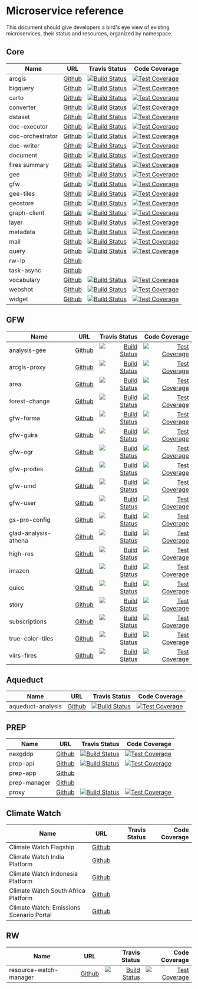 # Microservice reference

This document should give developers a bird's eye view of existing microservices, their status and resources, organized by namespace.


## Core

| Name             |                               URL                                |                                                                                                                                          Travis Status |                                                                                                                                                                  Code Coverage |
|------------------|:----------------------------------------------------------------:|-------------------------------------------------------------------------------------------------------------------------------------------------------:|-------------------------------------------------------------------------------------------------------------------------------------------------------------------------------:|
| arcgis           |    [Github](https://github.com/resource-watch/adapter-arcgis)    |             [![Build Status](https://travis-ci.com/resource-watch/adapter-arcgis.svg?branch=dev)](https://travis-ci.com/resource-watch/adapter-arcgis) |       [![Test Coverage](https://api.codeclimate.com/v1/badges/682efc4cf55c6a795782/test_coverage)](https://codeclimate.com/github/resource-watch/adapter-arcgis/test_coverage) |
| bigquery         |   [Github](https://github.com/resource-watch/adapter-bigquery)   |         [![Build Status](https://travis-ci.com/resource-watch/adapter-bigquery.svg?branch=dev)](https://travis-ci.com/resource-watch/adapter-bigquery) |     [![Test Coverage](https://api.codeclimate.com/v1/badges/383b48f860c6578ce531/test_coverage)](https://codeclimate.com/github/resource-watch/adapter-bigquery/test_coverage) |
| carto            |   [Github](https://github.com/resource-watch/rw-adapter-carto)   |         [![Build Status](https://travis-ci.com/resource-watch/rw-adapter-carto.svg?branch=dev)](https://travis-ci.com/resource-watch/rw-adapter-carto) |     [![Test Coverage](https://api.codeclimate.com/v1/badges/0afec809bb5b7e1d37e7/test_coverage)](https://codeclimate.com/github/resource-watch/rw-adapter-carto/test_coverage) |
| converter        |      [Github](https://github.com/resource-watch/converter)       |                       [![Build Status](https://travis-ci.com/resource-watch/converter.svg?branch=dev)](https://travis-ci.com/resource-watch/converter) |            [![Test Coverage](https://api.codeclimate.com/v1/badges/b67e263c0e624c8bb50f/test_coverage)](https://codeclimate.com/github/resource-watch/converter/test_coverage) |
| dataset          |       [Github](https://github.com/resource-watch/dataset/)       |                           [![Build Status](https://travis-ci.com/resource-watch/dataset.svg?branch=dev)](https://travis-ci.com/resource-watch/dataset) |              [![Test Coverage](https://api.codeclimate.com/v1/badges/6e90d8ae68d28c916a5c/test_coverage)](https://codeclimate.com/github/resource-watch/dataset/test_coverage) |
| doc-executor     |     [Github](https://github.com/resource-watch/doc-executor)     |                 [![Build Status](https://travis-ci.com/resource-watch/doc-executor.svg?branch=dev)](https://travis-ci.com/resource-watch/doc-executor) |         [![Test Coverage](https://api.codeclimate.com/v1/badges/e738a794d9771d51f292/test_coverage)](https://codeclimate.com/github/resource-watch/doc-executor/test_coverage) |
| doc-orchestrator |  [Github](https://github.com/resource-watch/doc-orchestrator/)   |         [![Build Status](https://travis-ci.com/resource-watch/doc-orchestrator.svg?branch=dev)](https://travis-ci.com/resource-watch/doc-orchestrator) |     [![Test Coverage](https://api.codeclimate.com/v1/badges/9d531e64d694f0e77d86/test_coverage)](https://codeclimate.com/github/resource-watch/doc-orchestrator/test_coverage) |
| doc-writer       |     [Github](https://github.com/resource-watch/doc-writer/)      |                     [![Build Status](https://travis-ci.com/resource-watch/doc-writer.svg?branch=dev)](https://travis-ci.com/resource-watch/doc-writer) |           [![Test Coverage](https://api.codeclimate.com/v1/badges/51973ae3d8b03163522d/test_coverage)](https://codeclimate.com/github/resource-watch/doc-writer/test_coverage) |
| document         |  [Github](https://github.com/resource-watch/document-adapter/)   |         [![Build Status](https://travis-ci.com/resource-watch/document-adapter.svg?branch=dev)](https://travis-ci.com/resource-watch/document-adapter) |     [![Test Coverage](https://api.codeclimate.com/v1/badges/381fe72ebbdaaeb9aff4/test_coverage)](https://codeclimate.com/github/resource-watch/document-adapter/test_coverage) |
| fires summary    |    [Github](https://github.com/gfw-api/fires-summary-stats/)     |                 [![Build Status](https://travis-ci.com/gfw-api/fires-summary-stats.svg?branch=dev)](https://travis-ci.com/gfw-api/fires-summary-stats) |         [![Test Coverage](https://api.codeclimate.com/v1/badges/991ade88cf1913c0ecd9/test_coverage)](https://codeclimate.com/github/gfw-api/fires-summary-stats/test_coverage) |
| gee              | [Github](https://github.com/resource-watch/adapter-earth-engine) | [![Build Status](https://travis-ci.com/resource-watch/adapter-earth-engine.svg?branch=dev)](https://travis-ci.com/resource-watch/adapter-earth-engine) | [![Test Coverage](https://api.codeclimate.com/v1/badges/b221d818e0e99f94d0c8/test_coverage)](https://codeclimate.com/github/resource-watch/adapter-earth-engine/test_coverage) |
| gfw              |     [Github](https://github.com/resource-watch/adapter-gfw)      |                   [![Build Status](https://travis-ci.com/resource-watch/adapter-gfw.svg?branch=dev)](https://travis-ci.com/resource-watch/adapter-gfw) |          [![Test Coverage](https://api.codeclimate.com/v1/badges/ab671d1627547f12813a/test_coverage)](https://codeclimate.com/github/resource-watch/adapter-gfw/test_coverage) |
| gee-tiles        |      [Github](https://github.com/resource-watch/gee-tiles)       |                       [![Build Status](https://travis-ci.com/resource-watch/gee-tiles.svg?branch=dev)](https://travis-ci.com/resource-watch/gee-tiles) |            [![Test Coverage](https://api.codeclimate.com/v1/badges/6c8dd3205ab1cb4a0073/test_coverage)](https://codeclimate.com/github/resource-watch/gee-tiles/test_coverage) |
| geostore         |      [Github](https://github.com/gfw-api/gfw-geostore-api)       |                       [![Build Status](https://travis-ci.com/gfw-api/gfw-geostore-api.svg?branch=dev)](https://travis-ci.com/gfw-api/gfw-geostore-api) |            [![Test Coverage](https://api.codeclimate.com/v1/badges/896da4f09a0ebb049753/test_coverage)](https://codeclimate.com/github/gfw-api/gfw-geostore-api/test_coverage) |
| graph-client     |    [Github](https://github.com/resource-watch/graph-client/)     |                 [![Build Status](https://travis-ci.com/resource-watch/graph-client.svg?branch=dev)](https://travis-ci.com/resource-watch/graph-client) |         [![Test Coverage](https://api.codeclimate.com/v1/badges/5fbe8f9c23d81587d091/test_coverage)](https://codeclimate.com/github/resource-watch/graph-client/test_coverage) |
| layer            |        [Github](https://github.com/resource-watch/layer)         |                               [![Build Status](https://travis-ci.com/resource-watch/layer.svg?branch=dev)](https://travis-ci.com/resource-watch/layer) |                [![Test Coverage](https://api.codeclimate.com/v1/badges/31c04ea387e28ef9ada7/test_coverage)](https://codeclimate.com/github/resource-watch/layer/test_coverage) |
| metadata         |     [Github](https://github.com/resource-watch/rw_metadata)      |                   [![Build Status](https://travis-ci.com/resource-watch/rw_metadata.svg?branch=dev)](https://travis-ci.com/resource-watch/rw_metadata) |          [![Test Coverage](https://api.codeclimate.com/v1/badges/93b1d3c022b33c438ce1/test_coverage)](https://codeclimate.com/github/resource-watch/rw_metadata/test_coverage) |
| mail             |        [Github](https://github.com/gfw-api/gfw-mail-api)         |                               [![Build Status](https://travis-ci.com/gfw-api/gfw-mail-api.svg?branch=dev)](https://travis-ci.com/gfw-api/gfw-mail-api) |                [![Test Coverage](https://api.codeclimate.com/v1/badges/a4f13ba330b5d5573d7a/test_coverage)](https://codeclimate.com/github/gfw-api/gfw-mail-api/test_coverage) |
| query            |        [Github](https://github.com/resource-watch/query/)        |                               [![Build Status](https://travis-ci.com/resource-watch/query.svg?branch=dev)](https://travis-ci.com/resource-watch/query) |                [![Test Coverage](https://api.codeclimate.com/v1/badges/3e6b21174a2e8fe2192c/test_coverage)](https://codeclimate.com/github/resource-watch/query/test_coverage) |
| rw-lp            |        [Github](https://github.com/resource-watch/rw-lp)         |                                                                                                                                                        |                                                                                                                                                                                |
| task-async       |    [Github](https://github.com/resource-watch/task-executor)     |                                                                                                                                                        |                                                                                                                                                                                |
| vocabulary       |   [Github](https://github.com/resource-watch/vocabulary-tag/)    |             [![Build Status](https://travis-ci.com/resource-watch/vocabulary-tag.svg?branch=dev)](https://travis-ci.com/resource-watch/vocabulary-tag) |       [![Test Coverage](https://api.codeclimate.com/v1/badges/89f70e66993b8524fd09/test_coverage)](https://codeclimate.com/github/resource-watch/vocabulary-tag/test_coverage) |
| webshot          |       [Github](https://github.com/resource-watch/webshot)        |                           [![Build Status](https://travis-ci.com/resource-watch/webshot.svg?branch=dev)](https://travis-ci.com/resource-watch/webshot) |              [![Test Coverage](https://api.codeclimate.com/v1/badges/e361eed538fcc656c7cd/test_coverage)](https://codeclimate.com/github/resource-watch/webshot/test_coverage) |
| widget           |        [Github](https://github.com/resource-watch/widget)        |                             [![Build Status](https://travis-ci.com/resource-watch/widget.svg?branch=dev)](https://travis-ci.com/resource-watch/widget) |               [![Test Coverage](https://api.codeclimate.com/v1/badges/a5b0be0d7e79db309b30/test_coverage)](https://codeclimate.com/github/resource-watch/widget/test_coverage) |


## GFW

| Name                 |                                 URL                                 |                                                                                                                                                Travis Status |                                                                                                                                                                     Code Coverage |
|----------------------|:-------------------------------------------------------------------:|-------------------------------------------------------------------------------------------------------------------------------------------------------------:|----------------------------------------------------------------------------------------------------------------------------------------------------------------------------------:|
| analysis-gee         |        [Github](https://github.com/gfw-api/gfw-analysis-gee)        |                             [![Build Status](https://travis-ci.com/gfw-api/gfw-analysis-gee.svg?branch=dev)](https://travis-ci.com/gfw-api/gfw-analysis-gee) |               [![Test Coverage](https://api.codeclimate.com/v1/badges/2d03ef51b43e72eae7e1/test_coverage)](https://codeclimate.com/github/gfw-api/gfw-analysis-gee/test_coverage) |
| arcgis-proxy         |          [Github](https://github.com/gfw-api/arcgis-proxy)          |                                     [![Build Status](https://travis-ci.com/gfw-api/arcgis-proxy.svg?branch=dev)](https://travis-ci.com/gfw-api/arcgis-proxy) |                   [![Test Coverage](https://api.codeclimate.com/v1/badges/cccb3b1b648ce4686ca5/test_coverage)](https://codeclimate.com/github/gfw-api/arcgis-proxy/test_coverage) |
| area                 |            [Github](https://github.com/gfw-api/gfw-area)            |                                             [![Build Status](https://travis-ci.com/gfw-api/gfw-area.svg?branch=dev)](https://travis-ci.com/gfw-api/gfw-area) |                       [![Test Coverage](https://api.codeclimate.com/v1/badges/d4eaa98d51c79d83159b/test_coverage)](https://codeclimate.com/github/gfw-api/gfw-area/test_coverage) |
| forest-change        | [Github](https://github.com/gfw-api/forest-change-analysis-elastic) | [![Build Status](https://travis-ci.com/gfw-api/forest-change-analysis-elastic.svg?branch=dev)](https://travis-ci.com/gfw-api/forest-change-analysis-elastic) | [![Test Coverage](https://api.codeclimate.com/v1/badges/d86e27f2918b5cb53fdb/test_coverage)](https://codeclimate.com/github/gfw-api/forest-change-analysis-elastic/test_coverage) |
| gfw-forma            |      [Github](https://github.com/gfw-api/gfw-forma-alerts-api)      |                     [![Build Status](https://travis-ci.com/gfw-api/gfw-forma-alerts-api.svg?branch=dev)](https://travis-ci.com/gfw-api/gfw-forma-alerts-api) |           [![Test Coverage](https://api.codeclimate.com/v1/badges/38c6573628d854533ee9/test_coverage)](https://codeclimate.com/github/gfw-api/gfw-forma-alerts-api/test_coverage) |
| gfw-guira            |       [Github](https://github.com/gfw-api/gfw-guira-loss-api)       |                         [![Build Status](https://travis-ci.com/gfw-api/gfw-guira-loss-api.svg?branch=dev)](https://travis-ci.com/gfw-api/gfw-guira-loss-api) |             [![Test Coverage](https://api.codeclimate.com/v1/badges/bd10718ad3aa55db6e7a/test_coverage)](https://codeclimate.com/github/gfw-api/gfw-guira-loss-api/test_coverage) |
| gfw-ogr              |          [Github](https://github.com/gfw-api/gfw-ogr-api)           |                                       [![Build Status](https://travis-ci.com/gfw-api/gfw-ogr-api.svg?branch=dev)](https://travis-ci.com/gfw-api/gfw-ogr-api) |                    [![Test Coverage](https://api.codeclimate.com/v1/badges/a818cbdf6e1cb49d6256/test_coverage)](https://codeclimate.com/github/gfw-api/gfw-ogr-api/test_coverage) |
| gfw-prodes           |      [Github](https://github.com/gfw-api/gfw-prodes-loss-api)       |                       [![Build Status](https://travis-ci.com/gfw-api/gfw-prodes-loss-api.svg?branch=dev)](https://travis-ci.com/gfw-api/gfw-prodes-loss-api) |            [![Test Coverage](https://api.codeclimate.com/v1/badges/e683fe0cb0dc0b7cab57/test_coverage)](https://codeclimate.com/github/gfw-api/gfw-prodes-loss-api/test_coverage) |
| gfw-umd              |       [Github](https://github.com/gfw-api/gfw-umd-forest-api)       |                         [![Build Status](https://travis-ci.com/gfw-api/gfw-umd-forest-api.svg?branch=dev)](https://travis-ci.com/gfw-api/gfw-umd-forest-api) |             [![Test Coverage](https://api.codeclimate.com/v1/badges/3b10b3f9b97cb5e275ac/test_coverage)](https://codeclimate.com/github/gfw-api/gfw-umd-forest-api/test_coverage) |
| gfw-user             |          [Github](https://github.com/gfw-api/gfw-user-api)          |                                     [![Build Status](https://travis-ci.com/gfw-api/gfw-user-api.svg?branch=dev)](https://travis-ci.com/gfw-api/gfw-user-api) |                   [![Test Coverage](https://api.codeclimate.com/v1/badges/9f3238f6631f9c5e4ad7/test_coverage)](https://codeclimate.com/github/gfw-api/gfw-user-api/test_coverage) |
| gs-pro-config        |         [Github](https://github.com/gfw-api/gs-pro-config/)         |                                   [![Build Status](https://travis-ci.com/gfw-api/gs-pro-config.svg?branch=dev)](https://travis-ci.com/gfw-api/gs-pro-config) |                  [![Test Coverage](https://api.codeclimate.com/v1/badges/4a6bd3e90a49a0a6000c/test_coverage)](https://codeclimate.com/github/gfw-api/gs-pro-config/test_coverage) |
| glad-analysis-athena |      [Github](https://github.com/gfw-api/glad-analysis-tiled)       |                       [![Build Status](https://travis-ci.com/gfw-api/glad-analysis-tiled.svg?branch=dev)](https://travis-ci.com/gfw-api/glad-analysis-tiled) |            [![Test Coverage](https://api.codeclimate.com/v1/badges/55617d7d21d384ce68e6/test_coverage)](https://codeclimate.com/github/gfw-api/glad-analysis-tiled/test_coverage) |
| high-res             |            [Github](https://github.com/gfw-api/high-res)            |                                             [![Build Status](https://travis-ci.com/gfw-api/high-res.svg?branch=dev)](https://travis-ci.com/gfw-api/high-res) |                       [![Test Coverage](https://api.codeclimate.com/v1/badges/8a00bada07dadb6aa23a/test_coverage)](https://codeclimate.com/github/gfw-api/high-res/test_coverage) |
| imazon               |     [Github](https://github.com/gfw-api/gfw-imazon-alerts-api)      |                   [![Build Status](https://travis-ci.com/gfw-api/gfw-imazon-alerts-api.svg?branch=dev)](https://travis-ci.com/gfw-api/gfw-imazon-alerts-api) |          [![Test Coverage](https://api.codeclimate.com/v1/badges/7c1d35d3f2ddb21fa6a4/test_coverage)](https://codeclimate.com/github/gfw-api/gfw-imazon-alerts-api/test_coverage) |
| quicc                |      [Github](https://github.com/gfw-api/gfw-quicc-alerts-api)      |                     [![Build Status](https://travis-ci.com/gfw-api/gfw-quicc-alerts-api.svg?branch=dev)](https://travis-ci.com/gfw-api/gfw-quicc-alerts-api) |           [![Test Coverage](https://api.codeclimate.com/v1/badges/ec043e87f221b1d8a547/test_coverage)](https://codeclimate.com/github/gfw-api/gfw-quicc-alerts-api/test_coverage) |
| story                |         [Github](https://github.com/gfw-api/gfw-story-api)          |                                   [![Build Status](https://travis-ci.com/gfw-api/gfw-story-api.svg?branch=dev)](https://travis-ci.com/gfw-api/gfw-story-api) |                  [![Test Coverage](https://api.codeclimate.com/v1/badges/719013c600d29a695000/test_coverage)](https://codeclimate.com/github/gfw-api/gfw-story-api/test_coverage) |
| subscriptions        |      [Github](https://github.com/gfw-api/gfw-subscription-api)      |                     [![Build Status](https://travis-ci.com/gfw-api/gfw-subscription-api.svg?branch=dev)](https://travis-ci.com/gfw-api/gfw-subscription-api) |           [![Test Coverage](https://api.codeclimate.com/v1/badges/fd35453ead111fbb221c/test_coverage)](https://codeclimate.com/github/gfw-api/gfw-subscription-api/test_coverage) |
| true-color-tiles     |        [Github](https://github.com/gfw-api/true-color-tiles)        |                             [![Build Status](https://travis-ci.com/gfw-api/true-color-tiles.svg?branch=dev)](https://travis-ci.com/gfw-api/true-color-tiles) |               [![Test Coverage](https://api.codeclimate.com/v1/badges/90a8a96a1b064267f42d/test_coverage)](https://codeclimate.com/github/gfw-api/true-color-tiles/test_coverage) |
| viirs-fires          |      [Github](https://github.com/gfw-api/gfw-viirs-fires-api)       |                       [![Build Status](https://travis-ci.com/gfw-api/gfw-viirs-fires-api.svg?branch=dev)](https://travis-ci.com/gfw-api/gfw-viirs-fires-api) |            [![Test Coverage](https://api.codeclimate.com/v1/badges/5978e5b572f6194cbe42/test_coverage)](https://codeclimate.com/github/gfw-api/gfw-viirs-fires-api/test_coverage) |


## Aqueduct

| Name              |                                    URL                                     |                                                                                                                                                              Travis Status |                                                                                                                                                                            Code Coverage |
|-------------------|:--------------------------------------------------------------------------:|---------------------------------------------------------------------------------------------------------------------------------------------------------------------------:|-----------------------------------------------------------------------------------------------------------------------------------------------------------------------------------------:|
| aqueduct-analysis | [Github](https://github.com/resource-watch/aqueduct-analysis-microservice) | [![Build Status](https://travis-ci.com/resource-watch/aqueduct-analysis-microservice.svg?branch=dev)](https://travis-ci.com/resource-watch/aqueduct-analysis-microservice) | [![Test Coverage](https://api.codeclimate.com/v1/badges/412dbad07a559dbd4105/test_coverage)](https://codeclimate.com/github/resource-watch/aqueduct-analysis-microservice/test_coverage) | 

                                                                                                                                                 
                                                                                                                                                 
## PREP                                                                                                                                          
                                                                                                                                                 
| Name                  |                  URL                                                        |                                                                                                                          Travis Status |                                                                                                                                                          Code Coverage |
|-----------------------| :-------------------------------------------------------------------------: |---------------------------------------------------------------------------------------------------------------------------------------:|-----------------------------------------------------------------------------------------------------------------------------------------------------------------------:|         
| nexgddp               | [Github](https://github.com/resource-watch/prep-nexgddp)                    | [![Build Status](https://travis-ci.com/resource-watch/prep-nexgddp.svg?branch=dev)](https://travis-ci.com/resource-watch/prep-nexgddp) | [![Test Coverage](https://api.codeclimate.com/v1/badges/b9bac026b8eb531a7e19/test_coverage)](https://codeclimate.com/github/resource-watch/prep-nexgddp/test_coverage) |                                     
| prep-api              | [Github](https://github.com/resource-watch/prep-api)                        |      [![Build Status](https://travis-ci.com/resource-watch/prep-api.svg?branch=master)](https://travis-ci.com/resource-watch/prep-api) |     [![Test Coverage](https://api.codeclimate.com/v1/badges/59331ed7504c0e00db4c/test_coverage)](https://codeclimate.com/github/resource-watch/prep-api/test_coverage) |                                     
| prep-app              | [Github](https://github.com/resource-watch/prep-app)                        |                                                                                                                                        |                                                                                                                                                                        |                                     
| prep-manager          | [Github](https://github.com/resource-watch/prep-manager)                    |                                                                                                                                        |                                                                                                                                                                        |                                     
| proxy                 | [Github](https://github.com/resource-watch/proxy)                           |               [![Build Status](https://travis-ci.com/resource-watch/proxy.svg?branch=dev)](https://travis-ci.com/resource-watch/proxy) |        [![Test Coverage](https://api.codeclimate.com/v1/badges/2d6843b256ec3549b0b5/test_coverage)](https://codeclimate.com/github/resource-watch/proxy/test_coverage) |                                     


                                                                                                                                                 
                                                                                                                                                 
## Climate Watch                                                                                                                                          
                                                                                                                                                 
| Name                                     |                                    URL                                     | Travis Status | Code Coverage |
|------------------------------------------|:--------------------------------------------------------------------------:|--------------:|--------------:|
| Climate Watch Flagship                   |           [Github](https://github.com/Vizzuality/climate-watch)            |               |               |
| Climate Watch India Platform             |    [Github](https://github.com/ClimateWatch-Vizzuality/india-platform)     |               |               |
| Climate Watch Indonesia Platform         |  [Github](https://github.com/ClimateWatch-Vizzuality/indonesia-platform)   |               |               | 
| Climate Watch South Africa Platform      | [Github](https://github.com/ClimateWatch-Vizzuality/south-africa-platform) |               |               |   
| Climate Watch: Emissions Scenario Portal |     [Github](https://github.com/Vizzuality/emissions-scenario-portal)      |               |               |                                     
                                                                                                                                                                                                                                                                                                  
## RW                                                                                                                                          
                                                                                                                                                 
| Name                   |                                                URL                  |                                                                                                                                              Travis Status |                                                                                                                                                                    Code Coverage |
|------------------------|:-------------------------------------------------------------------:|-----------------------------------------------------------------------------------------------------------------------------------------------------------:|---------------------------------------------------------------------------------------------------------------------------------------------------------------------------------:|         
| resource-watch-manager | [Github](https://github.com/resource-watch/resource-watch-manager/) | [![Build Status](https://travis-ci.com/resource-watch/resource-watch-manager.svg?branch=dev)](https://travis-ci.com/resource-watch/resource-watch-manager) | [![Test Coverage](https://api.codeclimate.com/v1/badges/cc3b209e57a896fe6d7c/test_coverage)](https://codeclimate.com/github/resource-watch/resource-watch-manager/test_coverage) |
